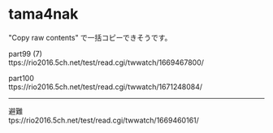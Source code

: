 # tama4nak

"Copy raw contents" で一括コピーできそうです。


part99 (7)  
ttps://rio2016.5ch.net/test/read.cgi/twwatch/1669467800/

part100    
ttps://rio2016.5ch.net/test/read.cgi/twwatch/1671248084/


---

避難   
tps://rio2016.5ch.net/test/read.cgi/twwatch/1669460161/
